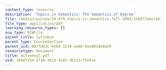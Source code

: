 ```yaml
---
content_type: resource
description: 'Topics in Semantics: The Semantics of Degree'
file: /media/courses/24-979-topics-in-semantics-fall-2002/1b687154efab3b2d3c82db121c75e91e_mitsemsyl.pdf
file_type: application/pdf
learning_resource_types: []
ocw_type: OCWFile
parent_title: Syllabus
parent_type: CourseSection
parent_uid: 8077d83c-4ebd-3239-ee68-5ee883deda20
resourcetype: Document
title: mitsemsyl.pdf
uid: 1b687154-efab-3b2d-3c82-db121c75e91e
---
```

